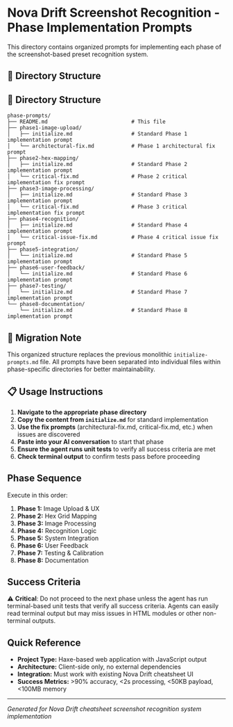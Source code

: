 # Nova Drift Screenshot Recognition - Phase Implementation Prompts

This directory contains organized prompts for implementing each phase of the screenshot-based preset recognition system.

## 📁 Directory Structure

## 📁 Directory Structure

```
phase-prompts/
├── README.md                           # This file
├── phase1-image-upload/
│   ├── initialize.md                   # Standard Phase 1 implementation prompt
│   └── architectural-fix.md            # Phase 1 architectural fix prompt
├── phase2-hex-mapping/
│   ├── initialize.md                   # Standard Phase 2 implementation prompt
│   └── critical-fix.md                 # Phase 2 critical implementation fix prompt
├── phase3-image-processing/
│   ├── initialize.md                   # Standard Phase 3 implementation prompt
│   └── critical-fix.md                 # Phase 3 critical implementation fix prompt
├── phase4-recognition/
│   ├── initialize.md                   # Standard Phase 4 implementation prompt
│   └── critical-issue-fix.md           # Phase 4 critical issue fix prompt
├── phase5-integration/
│   └── initialize.md                   # Standard Phase 5 implementation prompt
├── phase6-user-feedback/
│   └── initialize.md                   # Standard Phase 6 implementation prompt
├── phase7-testing/
│   └── initialize.md                   # Standard Phase 7 implementation prompt
└── phase8-documentation/
    └── initialize.md                   # Standard Phase 8 implementation prompt
```

## 🔄 Migration Note

This organized structure replaces the previous monolithic `initialize-prompts.md` file. All prompts have been separated into individual files within phase-specific directories for better maintainability.

## 📋 Usage Instructions

1. **Navigate to the appropriate phase directory**
2. **Copy the content from `initialize.md`** for standard implementation
3. **Use the fix prompts** (architectural-fix.md, critical-fix.md, etc.) when issues are discovered
4. **Paste into your AI conversation** to start that phase
5. **Ensure the agent runs unit tests** to verify all success criteria are met
6. **Check terminal output** to confirm tests pass before proceeding

## Phase Sequence

Execute in this order:
1. **Phase 1:** Image Upload & UX
2. **Phase 2:** Hex Grid Mapping  
3. **Phase 3:** Image Processing
4. **Phase 4:** Recognition Logic
5. **Phase 5:** System Integration
6. **Phase 6:** User Feedback
7. **Phase 7:** Testing & Calibration
8. **Phase 8:** Documentation

## Success Criteria

⚠️ **Critical**: Do not proceed to the next phase unless the agent has run terminal-based unit tests that verify all success criteria. Agents can easily read terminal output but may miss issues in HTML modules or other non-terminal outputs.

## Quick Reference

- **Project Type:** Haxe-based web application with JavaScript output
- **Architecture:** Client-side only, no external dependencies
- **Integration:** Must work with existing Nova Drift cheatsheet UI
- **Success Metrics:** >90% accuracy, <2s processing, <50KB payload, <100MB memory

---

*Generated for Nova Drift cheatsheet screenshot recognition system implementation*
